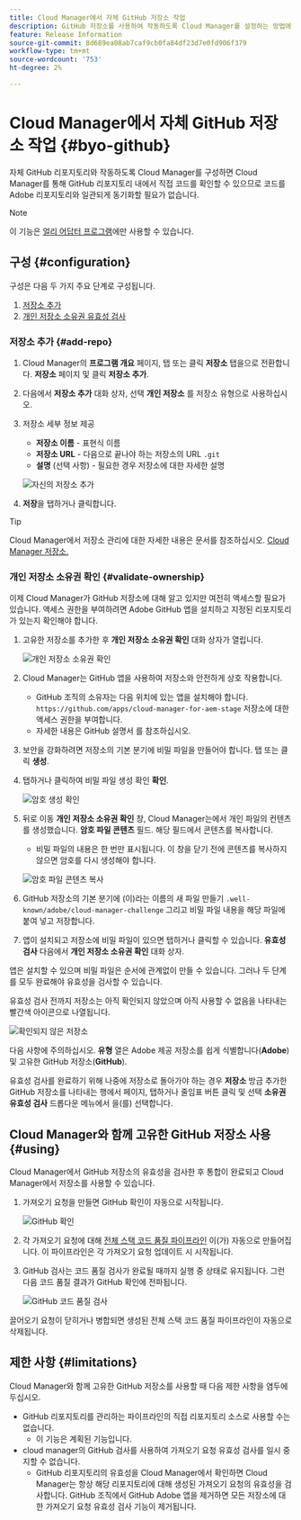 ```yaml
---
title: Cloud Manager에서 자체 GitHub 저장소 작업
description: GitHub 저장소를 사용하여 작동하도록 Cloud Manager를 설정하는 방법에 대해 알아봅니다.
feature: Release Information
source-git-commit: 8d689ea08ab7caf9cb0fa84df23d7e0fd906f379
workflow-type: tm+mt
source-wordcount: '753'
ht-degree: 2%

---
```



# Cloud Manager에서 자체 GitHub 저장소 작업 {#byo-github}

자체 GitHub 리포지토리와 작동하도록 Cloud Manager를 구성하면 Cloud Manager를 통해 GitHub 리포지토리 내에서 직접 코드를 확인할 수 있으므로 코드를 Adobe 리포지토리와 일관되게 동기화할 필요가 없습니다.

>[!NOTE]
>
>이 기능은 [얼리 어답터 프로그램](/help/implementing/cloud-manager/release-notes/current.md#early-adoption)에만 사용할 수 있습니다.

## 구성 {#configuration}

구성은 다음 두 가지 주요 단계로 구성됩니다.

1. [저장소 추가](#add-repo)
1. [개인 저장소 소유권 유효성 검사](#validate-ownership)

### 저장소 추가 {#add-repo}

1. Cloud Manager의 **프로그램 개요** 페이지, 탭 또는 클릭 **저장소** 탭을으로 전환합니다. **저장소** 페이지 및 클릭 **저장소 추가**.

1. 다음에서 **저장소 추가** 대화 상자, 선택 **개인 저장소** 를 저장소 유형으로 사용하십시오.

1. 저장소 세부 정보 제공

   * **저장소 이름** - 표현식 이름
   * **저장소 URL** - 다음으로 끝나야 하는 저장소의 URL `.git`
   * **설명** (선택 사항) - 필요한 경우 저장소에 대한 자세한 설명

   ![자신의 저장소 추가](/help/implementing/cloud-manager/assets/repos/add-own-github.png)

1. **저장**&#x200B;을 탭하거나 클릭합니다.

>[!TIP]
>
>Cloud Manager에서 저장소 관리에 대한 자세한 내용은 문서를 참조하십시오. [Cloud Manager 저장소.](/help/implementing/cloud-manager/managing-code/cloud-manager-repositories.md)

### 개인 저장소 소유권 확인 {#validate-ownership}

이제 Cloud Manager가 GitHub 저장소에 대해 알고 있지만 여전히 액세스할 필요가 있습니다. 액세스 권한을 부여하려면 Adobe GitHub 앱을 설치하고 지정된 리포지토리가 있는지 확인해야 합니다.

1. 고유한 저장소를 추가한 후 **개인 저장소 소유권 확인** 대화 상자가 열립니다.

   ![개인 저장소 소유권 확인](/help/implementing/cloud-manager/assets/repos/private-repo-validate.png)

1. Cloud Manager는 GitHub 앱을 사용하여 저장소와 안전하게 상호 작용합니다.
   * GitHub 조직의 소유자는 다음 위치에 있는 앱을 설치해야 합니다. `https://github.com/apps/cloud-manager-for-aem-stage` 저장소에 대한 액세스 권한을 부여합니다.
   * 자세한 내용은 GitHub 설명서 를 참조하십시오.

1. 보안을 강화하려면 저장소의 기본 분기에 비밀 파일을 만들어야 합니다. 탭 또는 클릭 **생성**.

1. 탭하거나 클릭하여 비밀 파일 생성 확인 **확인**.

   ![암호 생성 확인](/help/implementing/cloud-manager/assets/repos/confirm-generation.png)

1. 뒤로 이동 **개인 저장소 소유권 확인** 창, Cloud Manager는에서 개인 파일의 컨텐츠를 생성했습니다. **암호 파일 콘텐츠** 필드. 해당 필드에서 콘텐츠를 복사합니다.

   * 비밀 파일의 내용은 한 번만 표시됩니다. 이 창을 닫기 전에 콘텐츠를 복사하지 않으면 암호를 다시 생성해야 합니다.

   ![암호 파일 콘텐츠 복사](/help/implementing/cloud-manager/assets/repos/new-secret.png)

1. GitHub 저장소의 기본 분기에 (이)라는 이름의 새 파일 만들기 `.well-known/adobe/cloud-manager-challenge` 그리고 비밀 파일 내용을 해당 파일에 붙여 넣고 저장합니다.

1. 앱이 설치되고 저장소에 비밀 파일이 있으면 탭하거나 클릭할 수 있습니다. **유효성 검사** 다음에서 **개인 저장소 소유권 확인** 대화 상자.

앱은 설치할 수 있으며 비밀 파일은 순서에 관계없이 만들 수 있습니다. 그러나 두 단계를 모두 완료해야 유효성을 검사할 수 있습니다.

유효성 검사 전까지 저장소는 아직 확인되지 않았으며 아직 사용할 수 없음을 나타내는 빨간색 아이콘으로 나열됩니다.

![확인되지 않은 저장소](/help/implementing/cloud-manager/assets/repos/unvalidated-repo.png)

다음 사항에 주의하십시오. **유형** 열은 Adobe 제공 저장소를 쉽게 식별합니다(**Adobe**) 및 고유한 GitHub 저장소(**GitHub**).

유효성 검사를 완료하기 위해 나중에 저장소로 돌아가야 하는 경우 **저장소** 방금 추가한 GitHub 저장소를 나타내는 행에서 페이지, 탭하거나 줄임표 버튼 클릭 및 선택 **소유권 유효성 검사** 드롭다운 메뉴에서 을(를) 선택합니다.

## Cloud Manager와 함께 고유한 GitHub 저장소 사용 {#using}

Cloud Manager에서 GitHub 저장소의 유효성을 검사한 후 통합이 완료되고 Cloud Manager에서 저장소를 사용할 수 있습니다.

1. 가져오기 요청을 만들면 GitHub 확인이 자동으로 시작됩니다.

   ![GitHub 확인](/help/implementing/cloud-manager/assets/repos/github-checks.png)

1. 각 가져오기 요청에 대해 [전체 스택 코드 품질 파이프라인](/help/implementing/cloud-manager/configuring-pipelines/introduction-ci-cd-pipelines.md) 이(가) 자동으로 만들어집니다. 이 파이프라인은 각 가져오기 요청 업데이트 시 시작됩니다.

1. GitHub 검사는 코드 품질 검사가 완료될 때까지 실행 중 상태로 유지됩니다. 그런 다음 코드 품질 결과가 GitHub 확인에 전파됩니다.

   ![GitHub 코드 품질 검사](/help/implementing/cloud-manager/assets/repos/github-code-quality.png)

끌어오기 요청이 닫히거나 병합되면 생성된 전체 스택 코드 품질 파이프라인이 자동으로 삭제됩니다.

## 제한 사항 {#limitations}

Cloud Manager와 함께 고유한 GitHub 저장소를 사용할 때 다음 제한 사항을 염두에 두십시오.

* GitHub 리포지토리를 관리하는 파이프라인의 직접 리포지토리 소스로 사용할 수는 없습니다.
   * 이 기능은 계획된 기능입니다.
* cloud manager의 GitHub 검사를 사용하여 가져오기 요청 유효성 검사를 일시 중지할 수 없습니다.
   * GitHub 리포지토리의 유효성을 Cloud Manager에서 확인하면 Cloud Manager는 항상 해당 리포지토리에 대해 생성된 가져오기 요청의 유효성을 검사합니다.
GitHub 조직에서 GitHub Adobe 앱을 제거하면 모든 저장소에 대한 가져오기 요청 유효성 검사 기능이 제거됩니다.

